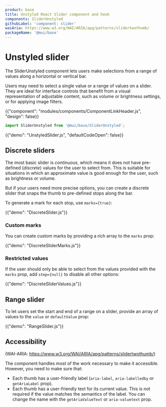 ```yaml
---
product: base
title: Unstyled React Slider component and hook
components: SliderUnstyled
githubLabel: 'component: slider'
waiAria: https://www.w3.org/WAI/ARIA/apg/patterns/slidertwothumb/
packageName: '@mui/base'
---
```


# Unstyled slider

<p class="description">The SliderUnstyled component lets users make selections from a range of values along a horizontal or vertical bar.</p>

Users may need to select a single value or a range of values on a slider.
They are ideal for interface controls that benefit from a visual representation of adjustable content, such as volume or brightness settings, or for applying image filters.

{{"component": "modules/components/ComponentLinkHeader.js", "design": false}}

```js
import SliderUnstyled from '@mui/base/SliderUnstyled';
```

{{"demo": "UnstyledSlider.js", "defaultCodeOpen": false}}

## Discrete sliders

The most basic slider is _continuous_, which means it does not have pre-defined (_discrete_) values for the user to select from.
This is suitable for situations in which an approximate value is good enough for the user, such as brightness or volume.

But if your users need more precise options, you can create a discrete slider that snaps the thumb to pre-defined stops along the bar.

To generate a mark for each stop, use `marks={true}`:

{{"demo": "DiscreteSlider.js"}}

### Custom marks

You can create custom marks by providing a rich array to the `marks` prop:

{{"demo": "DiscreteSliderMarks.js"}}

### Restricted values

If the user should only be able to select from the values provided with the `marks` prop, add `step={null}` to disable all other options:

{{"demo": "DiscreteSliderValues.js"}}

## Range slider

To let users set the start and end of a range on a slider, provide an array of values to the `value` or `defaultValue` prop:

{{"demo": "RangeSlider.js"}}

## Accessibility

(WAI-ARIA: https://www.w3.org/WAI/ARIA/apg/patterns/slidertwothumb/)

The component handles most of the work necessary to make it accessible.
However, you need to make sure that:

- Each thumb has a user-friendly label (`aria-label`, `aria-labelledby` or `getAriaLabel` prop).
- Each thumb has a user-friendly text for its current value.
  This is not required if the value matches the semantics of the label.
  You can change the name with the `getAriaValueText` or `aria-valuetext` prop.
